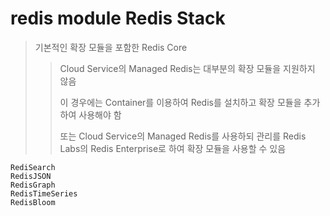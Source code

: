# redis module Redis Stack

> 기본적인 확장 모듈을 포함한 Redis Core
>
> > Cloud Service의 Managed Redis는 대부분의 확장 모듈을 지원하지 않음
> >
> > 이 경우에는 Container를 이용하여 Redis를 설치하고 확장 모듈을 추가하여 사용해야 함
> >
> > 또는 Cloud Service의 Managed Redis를 사용하되 관리를 Redis Labs의 Redis Enterprise로 하여 확장 모듈을 사용할 수 있음

```
RediSearch
RedisJSON
RedisGraph
RedisTimeSeries
RedisBloom
```
